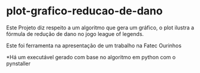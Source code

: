 # plot-grafico-reducao-de-dano

Este Projeto diz respeito a um algoritmo que gera um gráfico, o plot ilustra a fórmula de redução de dano no jogo league of legends.

Este foi ferramenta na apresentação de um trabalho na Fatec Ourinhos

*Há um executável gerado com base no algoritmo em python com o pynstaller
